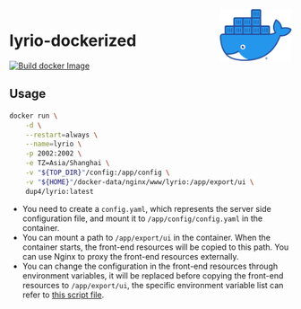 <img align="right" width="128px" src="./assets/Moby-logo.webp">

# lyrio-dockerized

[![Build docker Image](https://github.com/Dup4/lyrio-dockerized/actions/workflows/build_docker_image.yml/badge.svg)](https://github.com/Dup4/lyrio-dockerized/actions/workflows/build_docker_image.yml)

## Usage

```bash
docker run \
    -d \
    --restart=always \
    --name=lyrio \
    -p 2002:2002 \
    -e TZ=Asia/Shanghai \
    -v "${TOP_DIR}"/config:/app/config \
    -v "${HOME}"/docker-data/nginx/www/lyrio:/app/export/ui \
    dup4/lyrio:latest
```

* You need to create a `config.yaml`, which represents the server side configuration file, and mount it to `/app/config/config.yaml` in the container.
* You can mount a path to `/app/export/ui` in the container. When the container starts, the front-end resources will be copied to this path. You can use Nginx to proxy the front-end resources externally.
* You can change the configuration in the front-end resources through environment variables, it will be replaced before copying the front-end resources to `/app/export/ui`, the specific environment variable list can refer to [this script file](./docker/docker_entry.sh).
